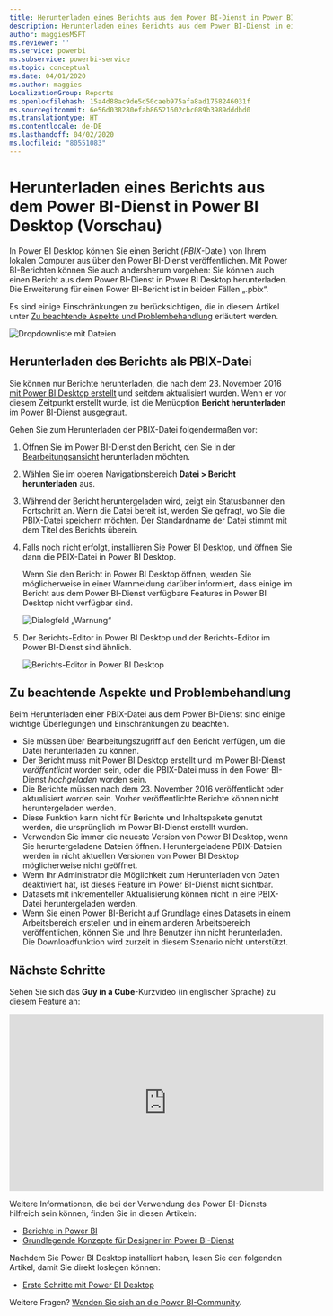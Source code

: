 ```yaml
---
title: Herunterladen eines Berichts aus dem Power BI-Dienst in Power BI Desktop (Vorschau)
description: Herunterladen eines Berichts aus dem Power BI-Dienst in eine Power BI Desktop-Datei
author: maggiesMSFT
ms.reviewer: ''
ms.service: powerbi
ms.subservice: powerbi-service
ms.topic: conceptual
ms.date: 04/01/2020
ms.author: maggies
LocalizationGroup: Reports
ms.openlocfilehash: 15a4d88ac9de5d50caeb975afa8ad1758246031f
ms.sourcegitcommit: 6e56d038280efab86521602cbc089b3989dddbd0
ms.translationtype: HT
ms.contentlocale: de-DE
ms.lasthandoff: 04/02/2020
ms.locfileid: "80551083"
---
```

# <a name="download-a-report-from-the-power-bi-service-to-power-bi-desktop-preview"></a>Herunterladen eines Berichts aus dem Power BI-Dienst in Power BI Desktop (Vorschau)
In Power BI Desktop können Sie einen Bericht (*PBIX*-Datei) von Ihrem lokalen Computer aus über den Power BI-Dienst veröffentlichen. Mit Power BI-Berichten können Sie auch andersherum vorgehen: Sie können auch einen Bericht aus dem Power BI-Dienst in Power BI Desktop herunterladen. Die Erweiterung für einen Power BI-Bericht ist in beiden Fällen „.pbix“.

Es sind einige Einschränkungen zu berücksichtigen, die in diesem Artikel unter [Zu beachtende Aspekte und Problembehandlung](#considerations-and-troubleshooting) erläutert werden.

![Dropdownliste mit Dateien](media/service-export-to-pbix/power-bi-file-export.png)

## <a name="download-the-report-as-a-pbix-file"></a>Herunterladen des Berichts als PBIX-Datei

Sie können nur Berichte herunterladen, die nach dem 23. November 2016 [mit Power BI Desktop erstellt](/learn/modules/publish-share-power-bi/2-publish-reports) und seitdem aktualisiert wurden. Wenn er vor diesem Zeitpunkt erstellt wurde, ist die Menüoption **Bericht herunterladen** im Power BI-Dienst ausgegraut.

Gehen Sie zum Herunterladen der PBIX-Datei folgendermaßen vor:

1. Öffnen Sie im Power BI-Dienst den Bericht, den Sie in der [Bearbeitungsansicht](https://docs.microsoft.com/power-bi/service-interact-with-a-report-in-editing-view) herunterladen möchten.

2. Wählen Sie im oberen Navigationsbereich **Datei > Bericht herunterladen** aus.
   
3. Während der Bericht heruntergeladen wird, zeigt ein Statusbanner den Fortschritt an. Wenn die Datei bereit ist, werden Sie gefragt, wo Sie die PBIX-Datei speichern möchten. Der Standardname der Datei stimmt mit dem Titel des Berichts überein.
   
4. Falls noch nicht erfolgt, installieren Sie [Power BI Desktop](desktop-get-the-desktop.md), und öffnen Sie dann die PBIX-Datei in Power BI Desktop.
   
    Wenn Sie den Bericht in Power BI Desktop öffnen, werden Sie möglicherweise in einer Warnmeldung darüber informiert, dass einige im Bericht aus dem Power BI-Dienst verfügbare Features in Power BI Desktop nicht verfügbar sind.
   
    ![Dialogfeld „Warnung“](media/service-export-to-pbix/power-bi-export-to-pbix_2.png)

5. Der Berichts-Editor in Power BI Desktop und der Berichts-Editor im Power BI-Dienst sind ähnlich.  
   
    ![Berichts-Editor in Power BI Desktop](media/service-export-to-pbix/power-bi-desktop.png)

## <a name="considerations-and-troubleshooting"></a>Zu beachtende Aspekte und Problembehandlung
Beim Herunterladen einer PBIX-Datei aus dem Power BI-Dienst sind einige wichtige Überlegungen und Einschränkungen zu beachten.

* Sie müssen über Bearbeitungszugriff auf den Bericht verfügen, um die Datei herunterladen zu können.
* Der Bericht muss mit Power BI Desktop erstellt und im Power BI-Dienst *veröffentlicht* worden sein, oder die PBIX-Datei muss in den Power BI-Dienst *hochgeladen* worden sein.
* Die Berichte müssen nach dem 23. November 2016 veröffentlicht oder aktualisiert worden sein. Vorher veröffentlichte Berichte können nicht heruntergeladen werden.
* Diese Funktion kann nicht für Berichte und Inhaltspakete genutzt werden, die ursprünglich im Power BI-Dienst erstellt wurden.
* Verwenden Sie immer die neueste Version von Power BI Desktop, wenn Sie heruntergeladene Dateien öffnen. Heruntergeladene PBIX-Dateien werden in nicht aktuellen Versionen von Power BI Desktop möglicherweise nicht geöffnet.
* Wenn Ihr Administrator die Möglichkeit zum Herunterladen von Daten deaktiviert hat, ist dieses Feature im Power BI-Dienst nicht sichtbar.
* Datasets mit inkrementeller Aktualisierung können nicht in eine PBIX-Datei heruntergeladen werden.
* Wenn Sie einen Power BI-Bericht auf Grundlage eines Datasets in einem Arbeitsbereich erstellen und in einem anderen Arbeitsbereich veröffentlichen, können Sie und Ihre Benutzer ihn nicht herunterladen. Die Downloadfunktion wird zurzeit in diesem Szenario nicht unterstützt.

## <a name="next-steps"></a>Nächste Schritte
Sehen Sie sich das **Guy in a Cube**-Kurzvideo (in englischer Sprache) zu diesem Feature an:

<iframe width="560" height="315" src="https://www.youtube.com/embed/ymWqU5jiUl0" frameborder="0" allowfullscreen></iframe>

Weitere Informationen, die bei der Verwendung des Power BI-Diensts hilfreich sein können, finden Sie in diesen Artikeln:

* [Berichte in Power BI](consumer/end-user-reports.md)
* [Grundlegende Konzepte für Designer im Power BI-Dienst](service-basic-concepts.md)

Nachdem Sie Power BI Desktop installiert haben, lesen Sie den folgenden Artikel, damit Sie direkt loslegen können:

* [Erste Schritte mit Power BI Desktop](desktop-getting-started.md)

Weitere Fragen? [Wenden Sie sich an die Power BI-Community](https://community.powerbi.com/).


